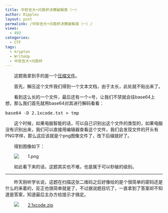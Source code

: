 ```yaml
---
title: 中软吉大•问鼎杯决赛破解类（一）
author: Ripples
layout: post
permalink: /中软吉大•问鼎杯决赛破解类（一）/
views:
  - 493
categories:
  - CTF
tags:
  - krypton
  - WriteUp
  - 中软吉大•问鼎杯
---
```

<p style="text-indent: 2em;">
  这题我拿到手的是一个<a href="http://geekjayvic-wordpress.stor.sinaapp.com/uploads/2014/09/2.1xcode.zip" target="_self">压缩文件</a>。
</p>

<p style="text-indent: 2em;">
  首先，解压这个文件我们得到一个文本文档，由于太长，此处就不贴出来了。
</p>

<p style="text-indent: 2em;">
  看到这么长的一个文件，最后还有一个=号，让我们不禁就会往base64上想，那么我们首先就用base64对其进行解码看看：
</p>

<!--more-->

<pre class="brush:bash;toolbar:false">base64&nbsp;-D&nbsp;2.1xcode.txt&nbsp;&gt;&nbsp;tmp</pre>

<p style="text-indent: 2em;">
  这个时候，如果电脑智能的话，可以自己识别出这个文件的类型的，如果电脑没有识别出来，我们可以直接用编辑器查看这个文件，我们会发现文件的开头有PNG字样，那么这应该就是个png图像文件了，改下后缀就好了。
</p>

<p style="text-indent: 2em;">
  得到图像如下：
</p>

<p style="text-indent: 2em;">
  <img src="http://geekjayvic-wordpress.stor.sinaapp.com/uploads/2014/09/1.png" title="1.png" />
</p>

<p style="text-indent: 2em;">
  如此看下来的话，这题其实也不难，也是属于可以秒破的级别。
</p>

* * *

<p style="text-indent: 2em;">
  昨天刚听学长说，这题在扫描这张二维码之后好像给的是个很简单的密码还是什么的来着的，反正也很简单就是了，不过据说题目坑了，一直拿到了答案却不知道是答案，知道最后主办方给提示才搞定。
</p>

<p style="line-height: 16px; text-indent: 2em;">
  <img src="http://geekjayvic.sinaapp.com/wp-content/plugins/wp-ueditor2/ueditor/dialogs/attachment/fileTypeImages/icon_rar.gif" /><a href="http://geekjayvic-wordpress.stor.sinaapp.com/uploads/2014/09/2.1xcode.zip">2.1xcode.zip</a>
</p>
